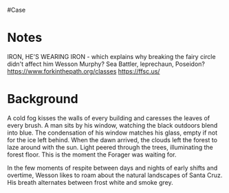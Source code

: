 #Case 
# Notes
IRON, HE'S WEARING IRON - which explains why breaking the fairy circle didn't affect him
Wesson Murphy? Sea Battler, leprechaun, Poseidon?
https://www.forkinthepath.org/classes
https://ffsc.us/
# Background
A cold fog kisses the walls of every building and caresses the leaves of every brush. A man sits by his window, watching the black outdoors blend into blue. The condensation of his window matches his glass, empty if not for the ice left behind. When the dawn arrived, the clouds left the forest to laze around with the sun. Light peered through the trees, illuminating the forest floor. This is the moment the Forager was waiting for.

In the few moments of respite between days and nights of early shifts and overtime, Wesson likes to roam about the natural landscapes of Santa Cruz. His breath alternates between frost white and smoke grey.